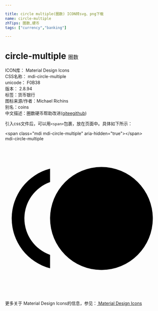 ```yaml
---

title: circle multiple(圈数) ICON转svg、png下载
name: circle-multiple
zhTips: 圈数,硬币
tags: ["currency","banking"]

---
```


# circle-multiple  <small style="font-size: 60%;font-weight: 100">圈数</small>


<div class="detail-page">
<p>
<span>
ICON库：
<span class="badge-secondary badge">Material Design Icons</span> 
</span>
<br/>
<span>
CSS名称：
<span class="badge-secondary badge">mdi-circle-multiple</span> 
</span>
<br/>
<span>
unicode：
<span class="badge-secondary badge">F0B38</span> 
<copy-btn content='F0B38' btn-title=""></copy-btn>
<copy-btn :content='String.fromCodePoint(parseInt("F0B38", 16))' btn-title="复制U"></copy-btn>
</span>
<br/>
<span>
版本：
<span class="badge-secondary badge">2.8.94</span> 
</span><br/><span>标签：<span class="badge-light badge"><router-link to="/tags/currency.html">货币</router-link></span><span class="badge-light badge"><router-link to="/tags/banking.html">银行</router-link></span></span>
<br/>
<span>图标来源/作者：<span class="badge-light badge">Michael Richins</span></span> 
<br/>
<span>别名：<span class="badge-light badge">coins</span></span><br/><span class="zh-detail">中文描述：<span class="badge-primary badge">圈数</span><span class="badge-primary badge">硬币</span><span class="help-link"><span>帮助改进</span>(<a href="https://gitee.com/liuwave/icon-helper/edit/master/json/material/circle-multiple.json" target="_blank" rel="noopener noreferrer">gitee</a><a href="https://github.com/liuwave/icon-helper/edit/master/json/material/circle-multiple.json" target="_blank" rel="noopener noreferrer">github</a></span>)</span><br/>
</p>
</div>
<div class="alert alert-dark">
  <i class="mdi mdi-circle-multiple mdi-48px"></i>
  <i class="mdi mdi-circle-multiple mdi-36px"></i>
  <i class="mdi mdi-circle-multiple mdi-24px"></i>
  <i class="mdi mdi-circle-multiple mdi-18px"></i>
</div>
<div>
  <p>引入css文件后，可以用<code>&lt;span&gt;</code>包裹，放在页面中。具体如下所示：    
  </p>
  <div class="alert alert-primary" style="font-size: 14px">
    &lt;span class="mdi mdi-circle-multiple" aria-hidden="true"&gt;&lt;/span&gt;
    <copy-btn content='<span class="mdi mdi-circle-multiple" aria-hidden="true"></span>'></copy-btn>
  </div>
  <div class="alert alert-secondary">
    <i class="mdi mdi-circle-multiple"
    style="font-size: 24px"
    aria-hidden="true"></i> mdi-circle-multiple
    <copy-btn content="mdi-circle-multiple" btn-title="复制图标名称"></copy-btn>
  </div>
</div>
<div id="svg" class="svg-wrap">
<svg xmlns="http://www.w3.org/2000/svg" viewBox="0 0 24 24"><path d="M15 4A8 8 0 1 1 7 12A8 8 0 0 1 15 4M3 12A6 6 0 0 0 7 17.65V19.74A8 8 0 0 1 7 4.26V6.35A6 6 0 0 0 3 12Z" /></svg>
</div>
<detail full-name='mdi-circle-multiple'></detail>
    
<div><p>更多关于 Material Design Icons的信息，参见：<a target="_blank" href="https://iconhelper.cn/material.html"> Material Design Icons</a>
</p></div>
